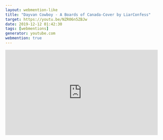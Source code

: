 ```yaml
---
layout: webmention-like
title: "Dayvan Cowboy - A Boards of Canada-Cover by LiarConfess"
target: https://youtu.be/NZR06n5ZBJw
date: 2019-12-12 01:42:30
tags: [webmentions]
generator: youtube.com
webmention: true
---
```







<div style="width: 480px; height: 270px; overflow: hidden; position: relative;"><iframe frameborder="0" scrolling="no" seamless="seamless" webkitallowfullscreen="webkitAllowFullScreen" mozallowfullscreen="mozallowfullscreen" allowfullscreen="allowfullscreen" id="okplayer" width="480" height="270" src="http://youtube.com/embed/NZR06n5ZBJw" style="position: absolute; top: 0px; left: 0px; width: 480px; height: 270px;"></iframe></div>
